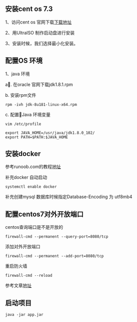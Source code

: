 ## 安装cent os 7.3

1、访问cent os 官网下载[下载地址](https://www.centos.org/download/)

2、用UltraISO 制作启动盘进行安装

3、安装时候，我们选择最小化安装。

## 配置OS 环境

1、java 环境

a. 在oracle 官网下载jdk1.8.1.rpm 

b. 安装rpm文件
```
rpm -ivh jdk-8u181-linux-x64.rpm
```
c. 配置Java 环境变量

```
vim /etc/profile 

export JAVA_HOME=/usr/java/jdk1.8.0_102/
export PATH=$PATH:$JAVA_HOME
```

## 安装docker

参考runoob.com的教程[地址](http://www.runoob.com/docker/centos-docker-install.html)

补充docker 自动启动
```
systemctl enable docker
```

补充创建mysql 数据库时候指定Database-Encoding 为
utf8mb4

## 配置centos7对外开放端口

centos查询端口是不是开放的
```
firewall-cmd --permanent --query-port=8080/tcp
```
添加对外开放端口
```
firewall-cmd --permanent --add-port=8080/tcp
```
重启防火墙
```
firewall-cmd --reload
```
参考文章[地址](https://blog.csdn.net/xingyue425/article/details/53911479)

## 启动项目
```
java -jar app.jar
```
